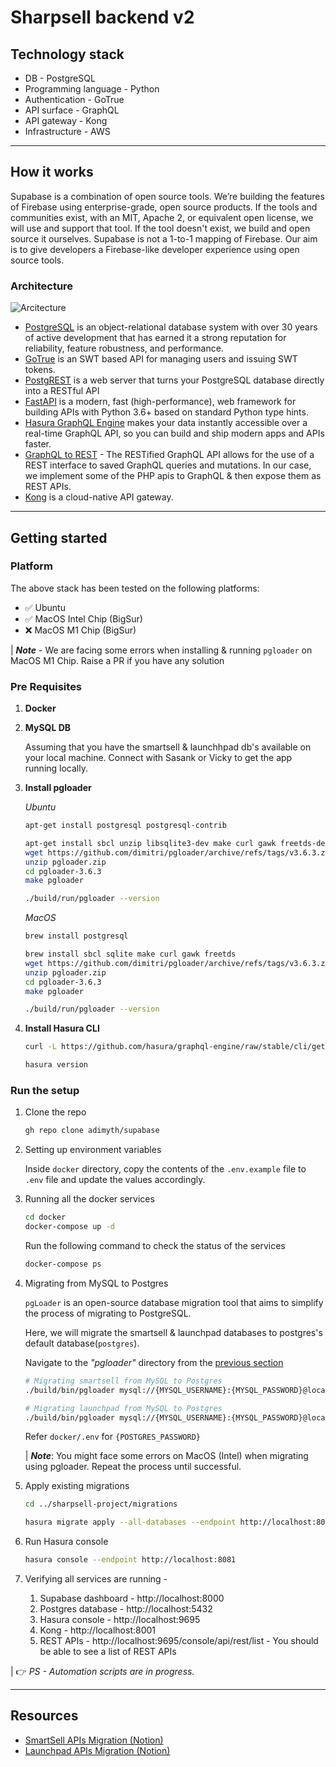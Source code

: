 # Sharpsell backend v2
## Technology stack

- DB - PostgreSQL
- Programming language - Python
- Authentication - GoTrue
- API surface - GraphQL
- API gateway - Kong
- Infrastructure - AWS

---

## How it works

Supabase is a combination of open source tools. We’re building the features of Firebase using enterprise-grade, open source products. If the tools and communities exist, with an MIT, Apache 2, or equivalent open license, we will use and support that tool. If the tool doesn't exist, we build and open source it ourselves. Supabase is not a 1-to-1 mapping of Firebase. Our aim is to give developers a Firebase-like developer experience using open source tools.

### Architecture

![Arcitecture](https://imgur.com/hEBNBO0.png)

- [PostgreSQL](https://www.postgresql.org/) is an object-relational database system with over 30 years of active development that has earned it a strong reputation for reliability, feature robustness, and performance.
- [GoTrue](https://github.com/netlify/gotrue) is an SWT based API for managing users and issuing SWT tokens.
- [PostgREST](http://postgrest.org/) is a web server that turns your PostgreSQL database directly into a RESTful API
- [FastAPI](https://fastapi.tiangolo.com/) is a modern, fast (high-performance), web framework for building APIs with Python 3.6+ based on standard Python type hints.
- [Hasura GraphQL Engine](https://hasura.io/docs/latest/graphql/core/index/) makes your data instantly accessible over a real-time GraphQL API, so you can build and ship modern apps and APIs faster.
- [GraphQL to REST](https://hasura.io/docs/latest/graphql/core/api-reference/restified/) - The RESTified GraphQL API allows for the use of a REST interface to saved GraphQL queries and mutations. In our case, we implement some of the PHP apis to GraphQL & then expose them as REST APIs.
- [Kong](https://github.com/Kong/kong) is a cloud-native API gateway.

---

## Getting started
### Platform
The above stack has been tested on the following platforms:
* ✅ Ubuntu
* ✅ MacOS Intel Chip (BigSur)
* ❌ MacOS M1 Chip (BigSur)

| ***Note*** - We are facing some errors when installing & running `pgloader` on MacOS M1 Chip. Raise a PR if you have any solution


### Pre Requisites
1. **Docker**
2. **MySQL DB**
   
   Assuming that you have the smartsell & launchhpad db's available on your local machine. Connect with Sasank or Vicky to get the app running locally.
3. **Install pgloader**
   
    *Ubuntu*
    ```bash
    apt-get install postgresql postgresql-contrib

    apt-get install sbcl unzip libsqlite3-dev make curl gawk freetds-dev libzip-dev
    wget https://github.com/dimitri/pgloader/archive/refs/tags/v3.6.3.zip -O pgloader.zip
    unzip pgloader.zip
    cd pgloader-3.6.3
    make pgloader

    ./build/run/pgloader --version
    ```
    *MacOS*
    ```bash
    brew install postgresql

    brew install sbcl sqlite make curl gawk freetds
    wget https://github.com/dimitri/pgloader/archive/refs/tags/v3.6.3.zip -O pgloader.zip
    unzip pgloader.zip
    cd pgloader-3.6.3
    make pgloader

    ./build/run/pgloader --version
    ```
4. **Install Hasura CLI**
    ```bash
    curl -L https://github.com/hasura/graphql-engine/raw/stable/cli/get.sh | bash

    hasura version
    ```

### Run the setup
1. Clone the repo
   ```bash
   gh repo clone adimyth/supabase
   ```
2. Setting up environment variables
   
   Inside `docker` directory, copy the contents of the `.env.example` file to `.env` file and update the values accordingly.
3. Running all the docker services
    ```bash
    cd docker
    docker-compose up -d
    ```
    Run the following command to check the status of the services
    ```bash
    docker-compose ps
    ```
4. Migrating from MySQL to Postgres
   
   `pgLoader` is an open-source database migration tool that aims to simplify the process of migrating to PostgreSQL.

   Here, we will migrate the smartsell & launchpad databases to postgres's default database(`postgres`).

   Navigate to the *"pgloader"* directory from the [previous section]()
   ```bash
   # Migrating smartsell from MySQL to Postgres
   ./build/bin/pgloader mysql://{MYSQL_USERNAME}:{MYSQL_PASSWORD}@localhost/smartsell postgresql://postgres:{POSTGRES_PASSWORD}@localhost/postgres

   # Migrating launchpad from MySQL to Postgres
   ./build/bin/pgloader mysql://{MYSQL_USERNAME}:{MYSQL_PASSWORD}@localhost/launchpad postgresql://postgres:{POSTGRES_PASSWORD}@localhost/postgres
   ```
   Refer `docker/.env` for `{POSTGRES_PASSWORD}`

   | ***Note***: You might face some errors on MacOS (Intel) when migrating using pgloader. Repeat the process until successful.
 
5. Apply existing migrations
    ```bash
    cd ../sharpsell-project/migrations

    hasura migrate apply --all-databases --endpoint http://localhost:8081
    ```
6. Run Hasura console
    ```bash
    hasura console --endpoint http://localhost:8081
    ```
7. Verifying all services are running -
   1. Supabase dashboard - http://localhost:8000
   2. Postgres database - http://localhost:5432
   3. Hasura console - http://localhost:9695
   4. Kong - http://localhost:8001
   5. REST APIs - http://localhost:9695/console/api/rest/list - You should be able to see a list of REST APIs 

| 👉 *PS - Automation scripts are in progress.*

---

## Resources
* [SmartSell APIs Migration (Notion)](https://www.notion.so/fppl/SmartSell-APIs-Migration-96c9984583ca411e9ee98f7cd7fd4616)
* [Launchpad APIs Migration (Notion)](https://www.notion.so/fppl/Launchpad-APIs-Migration-68b4b36455cd4e8fa5c047a012668fc2)